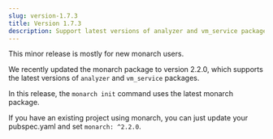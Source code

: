 ```yaml
---
slug: version-1.7.3
title: Version 1.7.3
description: Support latest versions of analyzer and vm_service packages.
---
```


This minor release is mostly for new monarch users.

We recently updated the monarch package to version 2.2.0, which supports the 
latest versions of `analyzer` and `vm_service` packages. 

In this release, the `monarch init` command uses the latest monarch package.

If you have an existing project using monarch, you can just update your 
pubspec.yaml and set `monarch: ^2.2.0`.
